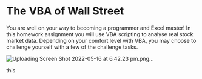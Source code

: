 # The VBA of Wall Street

You are well on your way to becoming a programmer and Excel master! In this homework assignment you will use VBA scripting to analyse real stock market data. Depending on your comfort level with VBA, you may choose to challenge yourself with a few of the challenge tasks.

![Uploading Screen Shot 2022-05-16 at 6.42.23 pm.png…]()

this 




